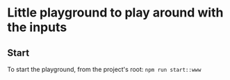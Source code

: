 # Little playground to play around with the inputs

## Start
To start the playground, from the project's root: `npm run start::www`
